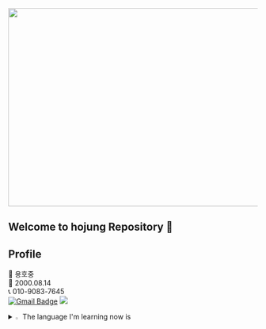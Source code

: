 <div align=center>
  <img src="https://capsule-render.vercel.app/api?type=wave&color=auto&height=300&section=header&text=hojung's%20Github&fontSize=60"  style ="width : 1000px; height:400px"/>
</div>


## Welcome to hojung Repository 👋

## Profile
👩 용호중 <br>
👶 2000.08.14 <br>
📞 010-9083-7645 <br>
[![Gmail Badge](https://img.shields.io/badge/Gmail-d14836?style=flat-square&logo=Gmail&logoColor=white&link=mailto:seinee114@gmail.com)](mailto:hojungyong1@gmail.com) <span><a href="[https://spotty-alligator-d0a.notion.site/b5c2a4cd0d004e29b5dde7e98ce2ae09?pvs=4](https://www.notion.so/1462ec97785e80cbacfde018139f68d9)"><img src="https://img.shields.io/badge/Notion-00000?style=round-square&logo=Notion&logoColor=black"/></span></a>

<details>
<summary>
  <img src="https://raw.githubusercontent.com/Tarikul-Islam-Anik/Animated-Fluent-Emojis/master/Emojis/Hand%20gestures/Eyes.png" alt="Eyes" width="2%" />  The language I'm learning now is
</summary>
   <br>
  
![JAVA](https://img.shields.io/badge/Java-ED8B00?style=for-the-badge&logo=openjdk&logoColor=white) 
![MYSQL](https://img.shields.io/badge/MySQL-0769AD?style=for-the-badge&logo=mysql&logoColor=white)
![HTML](https://img.shields.io/badge/HTML5-E34F26?style=for-the-badge&logo=html5&logoColor=white)
![CSS](https://img.shields.io/badge/CSS-239120?&style=for-the-badge&logo=css3&logoColor=white)
![JAVASCRIPT](https://img.shields.io/badge/JavaScript-F7DF1E?style=for-the-badge&logo=JavaScript&logoColor=white)
<br>

[![Top Langs](https://github-readme-stats.vercel.app/api/top-langs/?username=anuraghazra&layout=donut)](https://github.com/yhj814/github-readme-stats)

</details>
